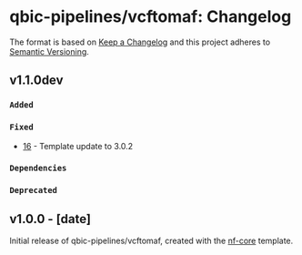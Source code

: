 # qbic-pipelines/vcftomaf: Changelog

The format is based on [Keep a Changelog](https://keepachangelog.com/en/1.0.0/)
and this project adheres to [Semantic Versioning](https://semver.org/spec/v2.0.0.html).

## v1.1.0dev

### `Added`

### `Fixed`

- [16](https://github.com/qbic-pipelines/vcftomaf/pull/16) - Template update to 3.0.2

### `Dependencies`

### `Deprecated`

## v1.0.0 - [date]

Initial release of qbic-pipelines/vcftomaf, created with the [nf-core](https://nf-co.re/) template.
